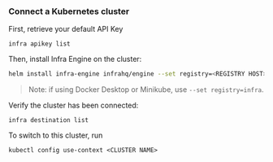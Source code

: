 ### Connect a Kubernetes cluster

First, retrieve your default API Key

```
infra apikey list
```

Then, install Infra Engine on the cluster:

```bash
helm install infra-engine infrahq/engine --set registry=<REGISTRY HOST> --set apiKey=<API KEY> --set name=<CLUSTER NAME>
```

> Note: if using Docker Desktop or Minikube, use `--set registry=infra`.

Verify the cluster has been connected:

```
infra destination list
```

To switch to this cluster, run

```
kubectl config use-context <CLUSTER NAME>
```
